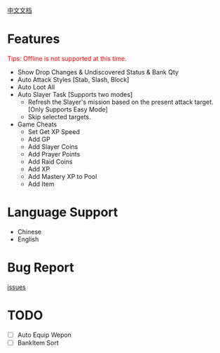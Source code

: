 [中文文档](./README-CN.md)
# Features

<span style="color: red;">Tips: Offline is not supported at this time.</span>

- Show Drop Changes & Undiscovered Status & Bank Qty
- Auto Attack Styles [Stab, Slash, Block]
- Auto Loot All
- Auto Slayer Task [Supports two modes]
  - Refresh the Slayer's mission based on the present attack target. [Only Supports Easy Mode]
  - Skip selected targets.
- Game Cheats
  - Set Get XP Speed
  - Add GP
  - Add Slayer Coins
  - Add Prayer Points
  - Add Raid Coins
  - Add XP
  - Add Mastery XP to Pool
  - Add Item


# Language Support

- Chinese
- English

# Bug Report
[issues](https://github.com/rsl140/Melvoridle-Auto-Manger/issues)

# TODO

- [ ] Auto Equip Wepon
- [ ] BankItem Sort